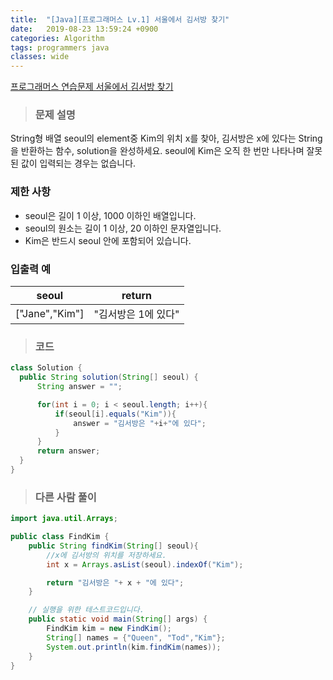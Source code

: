 ```yaml
---
title:  "[Java][프로그래머스 Lv.1] 서울에서 김서방 찾기"
date:   2019-08-23 13:59:24 +0900
categories: Algorithm
tags: programmers java
classes: wide
---  
```


[프로그래머스 연습문제 서울에서 김서방 찾기](https://programmers.co.kr/learn/courses/30/lessons/12919)  

> ### 문제 설명   

String형 배열 seoul의 element중 Kim의 위치 x를 찾아, 김서방은 x에 있다는 String을 반환하는 함수, solution을 완성하세요. seoul에 Kim은 오직 한 번만 나타나며 잘못된 값이 입력되는 경우는 없습니다.  

### 제한 사항  

- seoul은 길이 1 이상, 1000 이하인 배열입니다.  
- seoul의 원소는 길이 1 이상, 20 이하인 문자열입니다.  
- Kim은 반드시 seoul 안에 포함되어 있습니다.  

### 입출력 예  

|      seoul     	|        return       	|
|:--------------:	|:-------------------:	|
| ["Jane","Kim"] 	| "김서방은 1에 있다" 	|  

>### 코드  

```java
class Solution {
  public String solution(String[] seoul) {
      String answer = "";

      for(int i = 0; i < seoul.length; i++){
          if(seoul[i].equals("Kim")){
              answer = "김서방은 "+i+"에 있다";
          }
      }
      return answer;
  }
}
```

>### 다른 사람 풀이  

```java
import java.util.Arrays;

public class FindKim {
    public String findKim(String[] seoul){
        //x에 김서방의 위치를 저장하세요.
        int x = Arrays.asList(seoul).indexOf("Kim");

        return "김서방은 "+ x + "에 있다";
    }

    // 실행을 위한 테스트코드입니다.
    public static void main(String[] args) {
        FindKim kim = new FindKim();
        String[] names = {"Queen", "Tod","Kim"};
        System.out.println(kim.findKim(names));
    }
}
```
